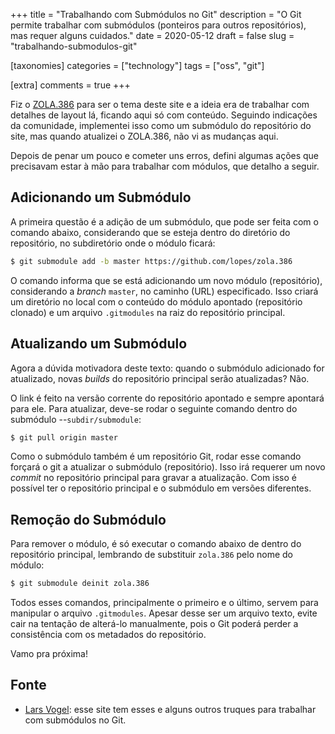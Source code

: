 +++
title = "Trabalhando com Submódulos no Git"
description = "O Git permite trabalhar com submódulos (ponteiros para outros repositórios), mas requer alguns cuidados."
date = 2020-05-12
draft = false
slug = "trabalhando-submodulos-git"

[taxonomies]
categories = ["technology"]
tags = ["oss", "git"]

[extra]
comments = true
+++

Fiz o [ZOLA.386](https://github.com/lopes/zola.386) para ser o tema deste site e a ideia era de trabalhar com detalhes de layout lá, ficando aqui só com conteúdo.  Seguindo indicações da comunidade, implementei isso como um submódulo do repositório do site, mas quando atualizei o ZOLA.386, não vi as mudanças aqui.

Depois de penar um pouco e cometer uns erros, defini algumas ações que precisavam estar à mão para trabalhar com módulos, que detalho a seguir.

## Adicionando um Submódulo

A primeira questão é a adição de um submódulo, que pode ser feita com o comando abaixo, considerando que se esteja dentro do diretório do repositório, no subdiretório onde o módulo ficará:

```bash
$ git submodule add -b master https://github.com/lopes/zola.386
```

O comando informa que se está adicionando um novo módulo (repositório), considerando a *branch* `master`, no caminho (URL) especificado.  Isso criará um diretório no local com o conteúdo do módulo apontado (repositório clonado) e um arquivo `.gitmodules` na raiz do repositório principal.

## Atualizando um Submódulo

Agora a dúvida motivadora deste texto: quando o submódulo adicionado for atualizado, novas *builds* do repositório principal serão atualizadas?  Não.

O link é feito na versão corrente do repositório apontado e sempre apontará para ele.  Para atualizar, deve-se rodar o seguinte comando dentro do submódulo --`subdir/submodule`:

```bash
$ git pull origin master
```

Como o submódulo também é um repositório Git, rodar esse comando forçará o git a atualizar o submódulo (repositório).  Isso irá requerer um novo *commit* no repositório principal para gravar a atualização.  Com isso é possível ter o repositório principal e o submódulo em versões diferentes.

## Remoção do Submódulo

Para remover o módulo, é só executar o comando abaixo de dentro do repositório principal, lembrando de substituir `zola.386` pelo nome do módulo:

```bash
$ git submodule deinit zola.386
```

Todos esses comandos, principalmente o primeiro e o último, servem para manipular o arquivo `.gitmodules`.  Apesar desse ser um arquivo texto, evite cair na tentação de alterá-lo manualmente, pois o Git poderá perder a consistência com os metadados do repositório.

Vamo pra próxima!

## Fonte

- [Lars Vogel](https://www.vogella.com/tutorials/GitSubmodules/article.html): esse site tem esses e alguns outros truques para trabalhar com submódulos no Git.
